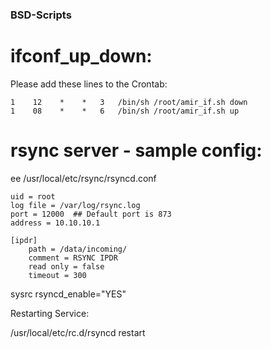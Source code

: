 ### BSD-Scripts

# ifconf_up_down:
Please add these lines to the Crontab:
 ```
 1    12    *    *   3   /bin/sh /root/amir_if.sh down
 1    08    *    *   6   /bin/sh /root/amir_if.sh up
 ```


# rsync server - sample config:


ee /usr/local/etc/rsync/rsyncd.conf
```
uid = root
log file = /var/log/rsync.log
port = 12000  ## Default port is 873
address = 10.10.10.1

[ipdr]
    path = /data/incoming/
    comment = RSYNC IPDR
    read only = false
    timeout = 300
 ```
sysrc rsyncd_enable="YES"

Restarting Service:

/usr/local/etc/rc.d/rsyncd restart
